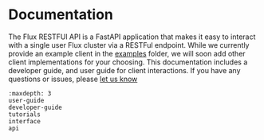 # Documentation

The Flux RESTFUl API is a FastAPI application that makes it easy to
interact with a single user Flux cluster via a RESTFul endpoint.
While we currently provide an example client in the [examples](https://github.com/flux-framework/flux-restful-api/tree/main/examples)
folder, we will soon add other client implementations for your choosing.
This documentation includes a developer guide, and user guide
for client interactions. If you have
any questions or issues, please [let us know](https://github.com/flux-framework/flux-restful-api/issues)

```{toctree}
:maxdepth: 3
user-guide
developer-guide
tutorials
interface
api
```
